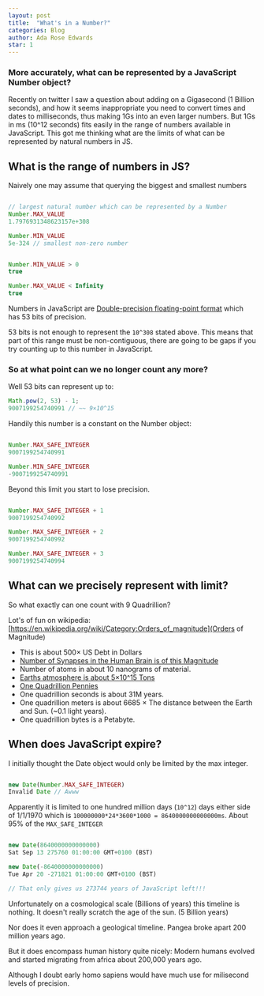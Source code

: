 ```yaml
---
layout: post
title:  "What's in a Number?"
categories: Blog
author: Ada Rose Edwards
star: 1
---
```

### More accurately, what can be represented by a JavaScript Number object?

Recently on twitter I saw a question about adding on a Gigasecond (1 Billion seconds), and how it seems inappropriate you need to convert times and dates to milliseconds, thus making 1Gs into an even larger numbers. But 1Gs in ms (10^12 seconds) fits easily in the range of numbers available in JavaScript. This got me thinking what are the limits of what can be represented by natural numbers in JS.

## What is the range of numbers in JS?

Naively one may assume that querying the biggest and smallest numbers

```javascript

// largest natural number which can be represented by a Number
Number.MAX_VALUE
1.7976931348623157e+308

Number.MIN_VALUE
5e-324 // smallest non-zero number


Number.MIN_VALUE > 0
true

Number.MAX_VALUE < Infinity
true

```

Numbers in JavaScript are [Double-precision floating-point format](https://en.wikipedia.org/wiki/Double-precision_floating-point_format) which has 53 bits of precision.

53 bits is not enough to represent the `10^308` stated above.
This means that part of this range must be non-contiguous, there are going to be gaps if you try counting up to this number in JavaScript.

### So at what point can we no longer count any more?

Well 53 bits can represent up to:

```javascript
Math.pow(2, 53) - 1;
9007199254740991 // ~~ 9×10^15
```

Handily this number is a constant on the Number object:

```javascript

Number.MAX_SAFE_INTEGER
9007199254740991

Number.MIN_SAFE_INTEGER
-9007199254740991

```

Beyond this limit you start to lose precision.

```javascript

Number.MAX_SAFE_INTEGER + 1
9007199254740992

Number.MAX_SAFE_INTEGER + 2
9007199254740992

Number.MAX_SAFE_INTEGER + 3
9007199254740994

```

## What can we precisely represent with limit?

So what exactly can one count with 9 Quadrillion?

Lot's of fun on wikipedia: [https://en.wikipedia.org/wiki/Category:Orders_of_magnitude](Orders of Magnitude)

* This is about 500× US Debt in Dollars
* [Number of Synapses in the Human Brain is of this Magnitude](https://en.wikipedia.org/wiki/Orders_of_magnitude_\(numbers\)#1015)
* Number of atoms in about 10 nanograms of material.
* [Earths atmosphere is about 5×10^15 Tons](https://en.wikipedia.org/wiki/Orders_of_magnitude_/\(mass\)#1012_to_1017_kg)
* [One Quadrillion Pennies](http://www.kokogiak.com/megapenny/seventeen.asp)
* One quadrillion seconds is about 31M years.
* One quadrillion meters is about 6685 × The distance between the Earth and Sun. (~0.1 light years).
* One quadrillion bytes is a Petabyte.

## When does JavaScript expire?

I initially thought the Date object would only be limited by the max integer.

```javascript

new Date(Number.MAX_SAFE_INTEGER)
Invalid Date // Awww

```

Apparently it is limited to one hundred million days (`10^12`) days either side of 1/1/1970 which is `100000000*24*3600*1000 = 8640000000000000ms`. About 95% of the `MAX_SAFE_INTEGER`

```javascript

new Date(8640000000000000)
Sat Sep 13 275760 01:00:00 GMT+0100 (BST)

new Date(-8640000000000000)
Tue Apr 20 -271821 01:00:00 GMT+0100 (BST)

// That only gives us 273744 years of JavaScript left!!!

```

Unfortunately on a cosmological scale (Billions of years) this timeline is nothing. It doesn't really scratch the age of the sun. (5 Billion years)

Nor does it even approach a geological timeline. Pangea broke apart 200 million years ago.

But it does encompass human history quite nicely: Modern humans evolved and started migrating from africa about 200,000 years ago.

Although I doubt early homo sapiens would have much use for milisecond levels of precision.
